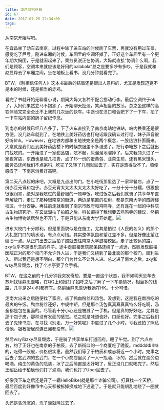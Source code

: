 ```yaml
---
title: 柒月贰拾伍日
id: 67
date: 2017-07-25 22:34:00
tags:
---
```


从南京开始写吧。

在宜昌坐了动车去南京，过程中除了进车站的时候刷了车票，再就没有用过车票，感觉吃了巨亏。刚进车厢的时候，车厢里的空调坏掉了，正好这个车厢里有一个更年期大妈团，于是就闹起来了。乘务员说正在协调，大妈就直接“协调什么啊，我们是顾客，空调本来就应该是好用的balabala”总之是要多吵有多吵。于是我就和赵显烨去了车厢之间，坐在地板上看书，没几分钟就看完了。

BTW，《别相信任何人》这本书最后的结局还是很出人意料的，尤其是发现迈克不是本的时候，还是相当的赤鸡。

看完了书就开始无聊看小说，期间大妈又各种不配合挪动行李。最后空调终于ok了，大妈们果然立马不抱怨了，开始聊天扯淡，笑声相当的放荡。总之坐这样的高铁体验完完全全比不上我前几次坐的快车。中途也在汉口和合肥下了一下车，拍了一下车站内部的牌子留纪作念。

到南京的时候已经八点多了，下了火车直接到了南京南站地铁站，站内换乘还是很方便。没几路车就到了，在地铁上美好药店也打电话跟我确认过行程，妹子声音很好听hhh。However，在地铁内部和出地铁完全是两个概念，一股热浪扑面而来。大意就是我们走到美好药店楼下的时候衣服差不多湿透了。把行李箱放下之后就出门找吃的。一开始进了一家甜品店，吃不起，灰溜溜地溜掉了。后来我领头进了一家夜宵店，东西也是贼几把贵，点了15一份的蛋黄包、韭菜生煎、还有黑米馒头，服务员还问我们不点粥吗...吃完了又转了几圈就回去了，实在是热得受不了。顺便感叹了一下南京消费好高啊。

第二天八点起的床吧，大概是九点出的门。在小吃街那里选了一家早餐店，点了一份赤豆元宵和包子。赤豆元宵太太太太太太太太好吃了，十分十分十分糯，很狠狠很很润胃，绝对是我吃过的最舒服的一顿早饭。吃过饭之后我们就骑了共享单车直奔解放门，走过了那种很南京的街道，两边是笔直的松树，都是东南大学的四牌楼校区，十分安静。再往前走就看到了南京市政府和鸡鸣寺，还有连在一起的中科院古生物研究所。在玄武湖拍了拍照之后，科长婉拒了我想要去鸡鸣寺的建议，然鹅古生物博物馆居然也不开门，于是只能从东南大学开始逛。![](http://eremite-1252628011.cossh.myqcloud.com/wp-content/uploads/2017/07/20170725_101501.jpg)

进东大校门十分顺利，但是里面貌似是在施工，尤其是拍过《人民的名义》的那个大礼堂门口的喷水池，有点点可惜。其实整体氛围和望江差不多，但是好像比望江破旧一点。从正门出去之后拍了照就去往南京大学鼓楼校区。走了比较远的路，zxy似乎不是很乐意的样子。途中走鼓楼医院那条路还绕了一点远，然鹅发现鼓楼医院正对的那个校门不允许外人进，于是我们又绕到了最北面的那个校门，顺利进入。所以我还是想不明白，那个门为什么不让外人进。总之进了南大之后，zxy和wsy尽显颓势，找了个凉亭耍了会手机。

BTW，在这之前的十几分钟我突发奇想，要是一直这个状态，我不如明天坐车去苏州找徐静思耍咯，在QQ上和她打了招呼之后了解了一下车票情况，相当多的线路，几乎是24小时都有车。然鹅徐静思告诉我她在HK。十分可惜。

走南大出来之后随便找了家店，点了鸭血粉丝和汤包。没想到，这是我在南京吃的最爽的午饭。鸭血粉丝还好，中规中矩，但是那个汤包真真真真真特么好吃啊，汤全都是包在里面的。尽管我十分小心还是被溅了一手机，但是真的好好吃，尤其是那个包子皮，那种没有发面的感觉。总之就是味道也好，口感也好。完事之后我们去了先锋书店，在寻找《别走，万一好笑呢》中度过了几个小时。亏我还拍了照私信他，银教授居然连已阅都没有。![](http://eremite-1252628011.cossh.myqcloud.com/wp-content/uploads/2017/08/2017-07-27-01.00.59-1.jpg)

然后wsy和zxy尽显颓势，于是骑了共享单车打道回府，睡了午觉。到了六点左右，约了正好也在南京的于柏辰，去了新街口的一个商厦吃了晚饭。mddddd川味的，吃得一般般，价格很实惠，虽然我们等了于柏辰和成志将近一个小时。完事之后去了玄武湖的玄武门，在一个小商店里买了一人一瓶酒，冰的，然后就在湖旁边喝酒。纯生的黄色的瓶装，冰了之后简直是太好喝了，反正没几口就喝完了。然后王绍岳给于柏辰他们打了滴滴，我们也打了Uber回去了。

好像我下车之后还是开了一辆HelloBike(就是那个诈骗公司)，打算找一个天桥，最后百度到好像市中心天都被拆掉换成地下通道了。于是就只能胡乱地绕了一圈就回去了。

头还是昏沉沉的，洗了澡就睡过去了。